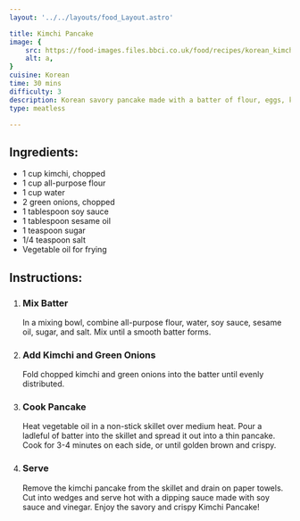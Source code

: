 ```yaml
---
layout: '../../layouts/food_Layout.astro'

title: Kimchi Pancake
image: {
    src: https://food-images.files.bbci.co.uk/food/recipes/korean_kimchi_pancake_23271_16x9.jpg,
    alt: a,
}
cuisine: Korean
time: 30 mins
difficulty: 3
description: Korean savory pancake made with a batter of flour, eggs, kimchi, and scallions, pan-fried until crispy on the outside and tender on the inside, served with a dipping sauce.
type: meatless

---
```

<div class="recipe-container">
    <div class="ingredients">
        <h2>Ingredients:</h2>
        <ul>
            <li>1 cup kimchi, chopped</li>
            <li>1 cup all-purpose flour</li>
            <li>1 cup water</li>
            <li>2 green onions, chopped</li>
            <li>1 tablespoon soy sauce</li>
            <li>1 tablespoon sesame oil</li>
            <li>1 teaspoon sugar</li>
            <li>1/4 teaspoon salt</li>
            <li>Vegetable oil for frying</li>
        </ul>
    </div>
    <div class="instructions">
        <h2>Instructions:</h2>
        <ol>
            <li><h3>Mix Batter</h3>
                In a mixing bowl, combine all-purpose flour, water, soy sauce, sesame oil, sugar, and salt. Mix until a smooth batter forms.
            </li>
            <li><h3>Add Kimchi and Green Onions</h3>
                Fold chopped kimchi and green onions into the batter until evenly distributed.
            </li>
            <li><h3>Cook Pancake</h3>
                Heat vegetable oil in a non-stick skillet over medium heat. Pour a ladleful of batter into the skillet and spread it out into a thin pancake.
                <br>Cook for 3-4 minutes on each side, or until golden brown and crispy.
            </li>
            <li><h3>Serve</h3>
                Remove the kimchi pancake from the skillet and drain on paper towels. Cut into wedges and serve hot with a dipping sauce made with soy sauce and vinegar. Enjoy the savory and crispy Kimchi Pancake!
            </li>
        </ol>
    </div>
</div>

